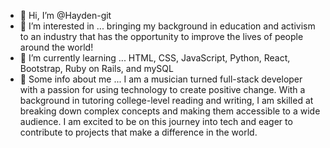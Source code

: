 - 👋 Hi, I’m @Hayden-git
- 👀 I’m interested in ... bringing my background in education and activism to an industry that has the opportunity to improve the lives of people around the world! 
- 🌱 I’m currently learning ... HTML, CSS, JavaScript, Python, React, Bootstrap, Ruby on Rails, and mySQL
- 💞️ Some info about me ... I am a musician turned full-stack developer with a passion for using technology to create positive change. With a background in tutoring college-level reading and writing, I am skilled at breaking down complex concepts and making them accessible to a wide audience. I am excited to be on this journey into tech and eager to contribute to projects that make a difference in the world.
<!---
Hayden-git/Hayden-git is a ✨ special ✨ repository because its `README.md` (this file) appears on your GitHub profile.
You can click the Preview link to take a look at your changes.
--->
